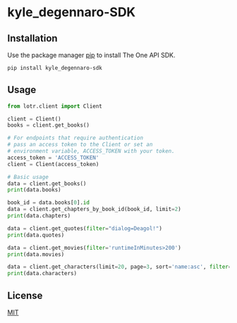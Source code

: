 # kyle_degennaro-SDK

## Installation

Use the package manager [pip](https://pip.pypa.io/en/stable/) to install The One API SDK.

```bash
pip install kyle_degennaro-sdk
```

## Usage

```python
from lotr.client import Client

client = Client()
books = client.get_books()

# For endpoints that require authentication
# pass an access token to the Client or set an
# environment variable, ACCESS_TOKEN with your token.
access_token = 'ACCESS_TOKEN'
client = Client(access_token)

# Basic usage
data = client.get_books()
print(data.books)

book_id = data.books[0].id
data = client.get_chapters_by_book_id(book_id, limit=2)
print(data.chapters)

data = client.get_quotes(filter="dialog=Deagol!")
print(data.quotes)

data = client.get_movies(filter='runtimeInMinutes>200')
print(data.movies)

data = client.get_characters(limit=20, page=3, sort='name:asc', filter='race=Human')
print(data.characters)
```

## License

[MIT](https://choosealicense.com/licenses/mit/)